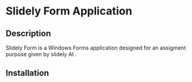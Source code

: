 # Slidely Form Application

## Description

Slidely Form is a Windows Forms application designed for an assigment purpose given by slidely AI .

## Installation
